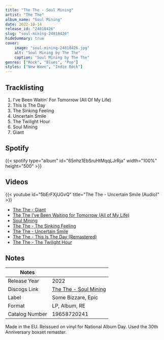```yaml
---
title: "The The - Soul Mining"
artist: "The The"
album_name: "Soul Mining"
date: 2022-10-14
release_id: "24818426"
slug: "soul-mining-24818426"
hideSummary: true
cover:
    image: "soul-mining-24818426.jpg"
    alt: "Soul Mining by The The"
    caption: "Soul Mining by The The"
genres: ["Rock", "Blues", "Pop"]
styles: ["New Wave", "Indie Rock"]
---
```

## Tracklisting
1. I've Been Waitin' For Tomorrow (All Of My Life)
2. This Is The Day
3. The Sinking Feeling 
4. Uncertain Smile
5. The Twilight Hour
6. Soul Mining 
7. Giant
## Spotify
{{< spotify type="album" id="65nhz1EbSruHtMqqLJrRja" width="100%" height="500" >}}

## Videos
{{< youtube id="5bErFXjUGvQ" title="The The - Uncertain Smile (Audio)" >}}
- [The The - Giant](https://www.youtube.com/watch?v=aub7ojxeEAw)
- [The The I've Been Waiting for Tomorrow (All of My Life)](https://www.youtube.com/watch?v=MVQ-i4hSESI)
- [Soul Mining](https://www.youtube.com/watch?v=IkzwnBqjRYg)
- [The The - The Sinking Feeling](https://www.youtube.com/watch?v=RzPeHdPeL-c)
- [The The - Uncertain Smile](https://www.youtube.com/watch?v=ir1PBrUQYCw)
- [The The - This Is The Day (Remastered)](https://www.youtube.com/watch?v=XKukFy18nes)
- [The The - The Twilight Hour](https://www.youtube.com/watch?v=oApuE2uJsas)

## Notes
| Notes          |             |
| ---------------| ----------- |
| Release Year   | 2022 |
| Discogs Link   | [The The - Soul Mining](https://www.discogs.com/release/24818426-The-The-Soul-Mining) |
| Label          | Some Bizzare, Epic |
| Format         | LP, Album, RE |
| Catalog Number | 19658720241 |

Made in the EU.  Reissued on vinyl for National Album Day. Used the 30th Anniversary boxset remaster. 
